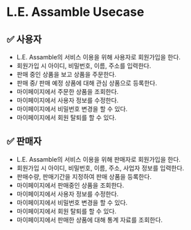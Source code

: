 # L.E. Assamble Usecase

## ✅ 사용자
- L.E. Assamble의 서비스 이용을 위해 사용자로 회원가입을 한다.
- 회원가입 시 아이디, 비밀번호, 이름, 주소를 입력한다.
- 판매 중인 상품을 보고 상품을 주문한다.
- 판매 중/ 판매 예정 상품에 대해 관심 상품으로 등록한다.
- 마이페이지에서 주문한 상품을 조회한다.
- 마이페이지에서 사용자 정보를 수정한다.
- 마이페이지에서 비밀번호 변경을 할 수 있다.
- 마이페이지에서 회원 탈퇴를 할 수 있다.

## ✅ 판매자
- L.E. Assamble의 서비스 이용을 위해 판매자로 회원가입을 한다.
- 회원가입 시 아이디, 비밀번호, 이름, 주소, 사업자 정보를 입력한다.
- 판매수량, 판매기간을 지정하여 판매 상품을 등록한다.
- 마이페이지에서 판매중인 상품을 조회한다.
- 마이페이지에서 사용자 정보를 수정한다.
- 마이페이지에서 비밀번호 변경을 할 수 있다.
- 마이페이지에서 회원 탈퇴를 할 수 있다.
- 마이페이지에서 판매한 상품에 대해 통계 자료를 조회한다.
